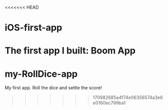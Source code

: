 <<<<<<< HEAD
# iOS-first-app
The first app I built: Boom App
=======
# my-RollDice-app
My first app. Roll the dice and settle the score!
>>>>>>> 170982685a4f74e06356574a3e6e0160ec799ba1
